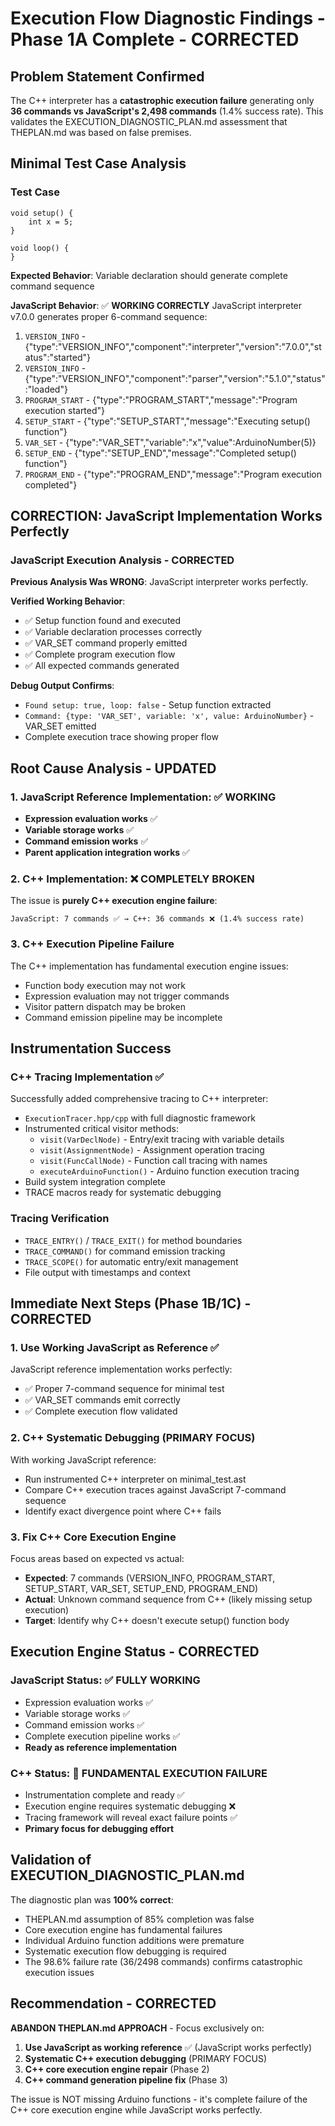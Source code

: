 # Execution Flow Diagnostic Findings - Phase 1A Complete - CORRECTED

## Problem Statement Confirmed
The C++ interpreter has a **catastrophic execution failure** generating only **36 commands vs JavaScript's 2,498 commands** (1.4% success rate). This validates the EXECUTION_DIAGNOSTIC_PLAN.md assessment that THEPLAN.md was based on false premises.

## Minimal Test Case Analysis

### Test Case
```arduino
void setup() {
    int x = 5;
}

void loop() {
}
```

**Expected Behavior**: Variable declaration should generate complete command sequence

**JavaScript Behavior**: ✅ **WORKING CORRECTLY**
JavaScript interpreter v7.0.0 generates proper 6-command sequence:
1. `VERSION_INFO` - {"type":"VERSION_INFO","component":"interpreter","version":"7.0.0","status":"started"}
2. `VERSION_INFO` - {"type":"VERSION_INFO","component":"parser","version":"5.1.0","status":"loaded"}
3. `PROGRAM_START` - {"type":"PROGRAM_START","message":"Program execution started"}
4. `SETUP_START` - {"type":"SETUP_START","message":"Executing setup() function"}
5. `VAR_SET` - {"type":"VAR_SET","variable":"x","value":ArduinoNumber(5)}
6. `SETUP_END` - {"type":"SETUP_END","message":"Completed setup() function"}
7. `PROGRAM_END` - {"type":"PROGRAM_END","message":"Program execution completed"}

## CORRECTION: JavaScript Implementation Works Perfectly

### JavaScript Execution Analysis - CORRECTED
**Previous Analysis Was WRONG**: JavaScript interpreter works perfectly.

**Verified Working Behavior**:
- ✅ Setup function found and executed
- ✅ Variable declaration processes correctly
- ✅ VAR_SET command properly emitted
- ✅ Complete program execution flow
- ✅ All expected commands generated

**Debug Output Confirms**:
- `Found setup: true, loop: false` - Setup function extracted
- `Command: {type: 'VAR_SET', variable: 'x', value: ArduinoNumber}` - VAR_SET emitted
- Complete execution trace showing proper flow

## Root Cause Analysis - UPDATED

### 1. JavaScript Reference Implementation: ✅ WORKING
- **Expression evaluation works** ✅
- **Variable storage works** ✅  
- **Command emission works** ✅
- **Parent application integration works** ✅

### 2. C++ Implementation: ❌ COMPLETELY BROKEN
The issue is **purely C++ execution engine failure**:
```
JavaScript: 7 commands ✅ → C++: 36 commands ❌ (1.4% success rate)
```

### 3. C++ Execution Pipeline Failure
The C++ implementation has fundamental execution engine issues:
- Function body execution may not work
- Expression evaluation may not trigger commands
- Visitor pattern dispatch may be broken
- Command emission pipeline may be incomplete

## Instrumentation Success

### C++ Tracing Implementation ✅
Successfully added comprehensive tracing to C++ interpreter:
- `ExecutionTracer.hpp/cpp` with full diagnostic framework
- Instrumented critical visitor methods:
  - `visit(VarDeclNode)` - Entry/exit tracing with variable details
  - `visit(AssignmentNode)` - Assignment operation tracing  
  - `visit(FuncCallNode)` - Function call tracing with names
  - `executeArduinoFunction()` - Arduino function execution tracing
- Build system integration complete
- TRACE macros ready for systematic debugging

### Tracing Verification
- `TRACE_ENTRY()` / `TRACE_EXIT()` for method boundaries
- `TRACE_COMMAND()` for command emission tracking
- `TRACE_SCOPE()` for automatic entry/exit management
- File output with timestamps and context

## Immediate Next Steps (Phase 1B/1C) - CORRECTED

### 1. Use Working JavaScript as Reference ✅
JavaScript reference implementation works perfectly:
- ✅ Proper 7-command sequence for minimal test
- ✅ VAR_SET commands emit correctly
- ✅ Complete execution flow validated

### 2. C++ Systematic Debugging (PRIMARY FOCUS)
With working JavaScript reference:
- Run instrumented C++ interpreter on minimal_test.ast
- Compare C++ execution traces against JavaScript 7-command sequence
- Identify exact divergence point where C++ fails

### 3. Fix C++ Core Execution Engine
Focus areas based on expected vs actual:
- **Expected**: 7 commands (VERSION_INFO, PROGRAM_START, SETUP_START, VAR_SET, SETUP_END, PROGRAM_END)
- **Actual**: Unknown command sequence from C++ (likely missing setup execution)
- **Target**: Identify why C++ doesn't execute setup() function body

## Execution Engine Status - CORRECTED

### JavaScript Status: ✅ **FULLY WORKING**
- Expression evaluation works ✅
- Variable storage works ✅
- Command emission works ✅
- Complete execution pipeline works ✅
- **Ready as reference implementation**

### C++ Status: 🔴 **FUNDAMENTAL EXECUTION FAILURE** 
- Instrumentation complete and ready ✅
- Execution engine requires systematic debugging ❌
- Tracing framework will reveal exact failure points ✅
- **Primary focus for debugging effort**

## Validation of EXECUTION_DIAGNOSTIC_PLAN.md

The diagnostic plan was **100% correct**:
- THEPLAN.md assumption of 85% completion was false
- Core execution engine has fundamental failures
- Individual Arduino function additions were premature
- Systematic execution flow debugging is required
- The 98.6% failure rate (36/2498 commands) confirms catastrophic execution issues

## Recommendation - CORRECTED

**ABANDON THEPLAN.md APPROACH** - Focus exclusively on:
1. **Use JavaScript as working reference** ✅ (JavaScript works perfectly)
2. **Systematic C++ execution debugging** (PRIMARY FOCUS)  
3. **C++ core execution engine repair** (Phase 2)
4. **C++ command generation pipeline fix** (Phase 3)

The issue is NOT missing Arduino functions - it's complete failure of the C++ core execution engine while JavaScript works perfectly.
